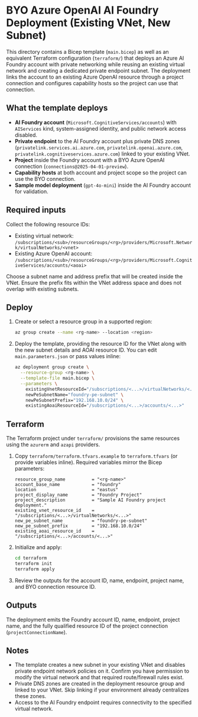 # BYO Azure OpenAI AI Foundry Deployment (Existing VNet, New Subnet)

This directory contains a Bicep template (`main.bicep`) as well as an equivalent Terraform configuration (`terraform/`) that deploys an Azure AI Foundry account with private networking while reusing an existing virtual network and creating a dedicated private endpoint subnet. The deployment links the account to an existing Azure OpenAI resource through a project connection and configures capability hosts so the project can use that connection.

## What the template deploys
- **AI Foundry account** (`Microsoft.CognitiveServices/accounts`) with `AIServices` kind, system-assigned identity, and public network access disabled.
- **Private endpoint** to the AI Foundry account plus private DNS zones (`privatelink.services.ai.azure.com`, `privatelink.openai.azure.com`, `privatelink.cognitiveservices.azure.com`) linked to your existing VNet.
- **Project** inside the Foundry account with a BYO Azure OpenAI connection (`connections@2025-04-01-preview`).
- **Capability hosts** at both account and project scope so the project can use the BYO connection.
- **Sample model deployment** (`gpt-4o-mini`) inside the AI Foundry account for validation.

## Required inputs
Collect the following resource IDs:
- Existing virtual network: `/subscriptions/<sub>/resourceGroups/<rg>/providers/Microsoft.Network/virtualNetworks/<vnet>`
- Existing Azure OpenAI account: `/subscriptions/<sub>/resourceGroups/<rg>/providers/Microsoft.CognitiveServices/accounts/<aoai>`

Choose a subnet name and address prefix that will be created inside the VNet. Ensure the prefix fits within the VNet address space and does not overlap with existing subnets.

## Deploy
1. Create or select a resource group in a supported region:
   ```bash
   az group create --name <rg-name> --location <region>
   ```
2. Deploy the template, providing the resource ID for the VNet along with the new subnet details and AOAI resource ID. You can edit `main.parameters.json` or pass values inline:
   ```bash
   az deployment group create \
     --resource-group <rg-name> \
     --template-file main.bicep \
     --parameters \
       existingVnetResourceId="/subscriptions/<...>/virtualNetworks/<...>" \
       newPeSubnetName="foundry-pe-subnet" \
       newPeSubnetPrefix="192.168.10.0/24" \
       existingAoaiResourceId="/subscriptions/<...>/accounts/<...>"
   ```

## Terraform
The Terraform project under `terraform/` provisions the same resources using the `azurerm` and `azapi` providers.

1. Copy `terraform/terraform.tfvars.example` to `terraform.tfvars` (or provide variables inline). Required variables mirror the Bicep parameters:
   ```hcl
   resource_group_name          = "<rg-name>"
   account_base_name            = "foundry"
   location                     = "eastus"
   project_display_name         = "Foundry Project"
   project_description          = "Sample AI Foundry project deployment."
   existing_vnet_resource_id    = "/subscriptions/<...>/virtualNetworks/<...>"
   new_pe_subnet_name           = "foundry-pe-subnet"
   new_pe_subnet_prefix         = "192.168.10.0/24"
   existing_aoai_resource_id    = "/subscriptions/<...>/accounts/<...>"
   ```
2. Initialize and apply:
   ```bash
   cd terraform
   terraform init
   terraform apply
   ```
3. Review the outputs for the account ID, name, endpoint, project name, and BYO connection resource ID.

## Outputs
The deployment emits the Foundry account ID, name, endpoint, project name, and the fully qualified resource ID of the project connection (`projectConnectionName`).

## Notes
- The template creates a new subnet in your existing VNet and disables private endpoint network policies on it. Confirm you have permission to modify the virtual network and that required route/firewall rules exist.
- Private DNS zones are created in the deployment resource group and linked to your VNet. Skip linking if your environment already centralizes these zones.
- Access to the AI Foundry endpoint requires connectivity to the specified virtual network.
